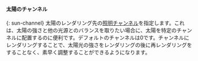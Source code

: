 
#### 太陽のチャンネル
{: sun-channel}
太陽のレンダリング先の[照明チャンネル](lights-tab.html#channel)を指定します。これは、太陽の強さと他の光源とのバランスを取りたい場合に、太陽を特定のチャンネルに配置するのに便利です。デフォルトのチャンネルは0です。チャンネルにレンダリングすることで、太陽光の強さをレンダリングの後に再レンダリングをすることなく、素早く調整することができるようになります。
